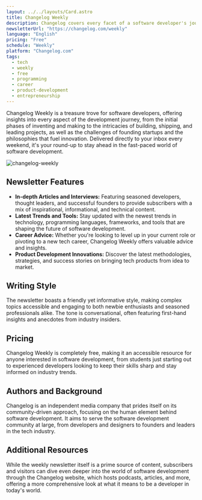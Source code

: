 ```yaml
---
layout: ../../layouts/Card.astro
title: Changelog Weekly
description: Changelog covers every facet of a software developer's journey from inventing to founding, delivered every weekend.
newsletterUrl: "https://changelog.com/weekly"
language: "English"
pricing: "Free"
schedule: "Weekly"
platform: "Changelog.com" 
tags:
  - tech
  - weekly
  - free
  - programming
  - career
  - product-development
  - entrepreneurship
---
```


Changelog Weekly is a treasure trove for software developers, offering insights into every aspect of the development journey, from the initial phases of inventing and making to the intricacies of building, shipping, and leading projects, as well as the challenges of founding startups and the philosophies that fuel innovation. Delivered directly to your inbox every weekend, it's your round-up to stay ahead in the fast-paced world of software development.

![changelog-weekly](images/changelog-weekly.webp)

## Newsletter Features

- **In-depth Articles and Interviews:** Featuring seasoned developers, thought leaders, and successful founders to provide subscribers with a mix of inspirational, informational, and technical content.
- **Latest Trends and Tools:** Stay updated with the newest trends in technology, programming languages, frameworks, and tools that are shaping the future of software development.
- **Career Advice:** Whether you're looking to level up in your current role or pivoting to a new tech career, Changelog Weekly offers valuable advice and insights.
- **Product Development Innovations:** Discover the latest methodologies, strategies, and success stories on bringing tech products from idea to market.

## Writing Style

The newsletter boasts a friendly yet informative style, making complex topics accessible and engaging to both newbie enthusiasts and seasoned professionals alike. The tone is conversational, often featuring first-hand insights and anecdotes from industry insiders.

## Pricing

Changelog Weekly is completely free, making it an accessible resource for anyone interested in software development, from students just starting out to experienced developers looking to keep their skills sharp and stay informed on industry trends.

## Authors and Background

Changelog is an independent media company that prides itself on its community-driven approach, focusing on the human element behind software development. It aims to serve the software development community at large, from developers and designers to founders and leaders in the tech industry.

## Additional Resources

While the weekly newsletter itself is a prime source of content, subscribers and visitors can dive even deeper into the world of software development through the Changelog website, which hosts podcasts, articles, and more, offering a more comprehensive look at what it means to be a developer in today's world.